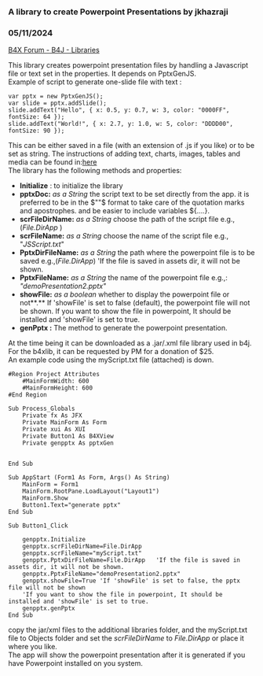 ### A library to create Powerpoint Presentations by jkhazraji
### 05/11/2024
[B4X Forum - B4J - Libraries](https://www.b4x.com/android/forum/threads/161060/)

This library creates powerpoint presentation files by handling a Javascript file or text set in the properties. It depends on PptxGenJS.  
Example of script to generate one-slide file with text :  

```B4X
var pptx = new PptxGenJS();  
var slide = pptx.addSlide();  
slide.addText("Hello", { x: 0.5, y: 0.7, w: 3, color: "0000FF", fontSize: 64 });  
slide.addText("World!", { x: 2.7, y: 1.0, w: 5, color: "DDDD00", fontSize: 90 });
```

  
  
This can be either saved in a file (with an extension of .js if you like) or to be set as string. The instructions of adding text, charts, images, tables and media can be found in:[here](http://gitbrent.github.io/PptxGenJS/docs/quick-start/)  
The library has the following methods and properties:  
  

- **Initialize** : to initialize the library
- **pptxDoc:**  *as a String* the script text to be set directly from the app. it is preferred to be in the $""$ format to take care of the quotation marks and apostrophes. and be easier to include variables ${….}.
- **scrFileDirName:**  *as a String* choose the path of the script file e.g., (*File.DirApp* )
- **scrFileName:** *as a String* choose the name of the script file e.g., "*JSScript.txt*"
- **PptxDirFileName:** *as a String* the path where the powerpoint file is to be saved e.g.,(*File.DirApp*) 'If the file is saved in assets dir, it will not be shown.
- **PptxFileName:** *as a String* the name of the powerpoint file e.g.,: *"demoPresentation2.pptx"*
- **showFile:** *as a boolean* whether to display the powerpoint file or not**.** If 'showFile' is set to false (default), the powerpoint file will not be shown. If you want to show the file in powerpoint, It should be installed and 'showFile' is set to true.
- **genPptx :**  The method to generate the powerpoint presentation.

  
At the time being it can be downloaded as a .jar/.xml file library used in b4j. For the b4xlib, it can be requested by PM for a donation of $25.  
An example code using the myScript.txt file (attached) is down.  

```B4X
#Region Project Attributes  
    #MainFormWidth: 600  
    #MainFormHeight: 600  
#End Region  
  
Sub Process_Globals  
    Private fx As JFX  
    Private MainForm As Form  
    Private xui As XUI  
    Private Button1 As B4XView  
    Private genpptx As pptxGen  
    
    
End Sub  
  
Sub AppStart (Form1 As Form, Args() As String)  
    MainForm = Form1  
    MainForm.RootPane.LoadLayout("Layout1")  
    MainForm.Show  
    Button1.Text="generate pptx"  
End Sub  
  
Sub Button1_Click  
  
    genpptx.Initialize  
    genpptx.scrFileDirName=File.DirApp  
    genpptx.scrFileName="myScript.txt"  
    genpptx.PptxDirFileName=File.DirApp   'If the file is saved in assets dir, it will not be shown.  
    genpptx.PptxFileName="demoPresentation2.pptx"  
    genpptx.showFile=True 'If 'showFile' is set to false, the pptx file will not be shown  
    'If you want to show the file in powerpoint, It should be installed and 'showFile' is set to true.  
    genpptx.genPptx  
End Sub
```

  
  
copy the jar/xml files to the additional libraries folder, and the myScript.txt file to Objects folder and set the *scrFileDirName* to *File.DirApp* or place it where you like.  
The app will show the powerpoint presentation after it is generated if you have Powerpoint installed on you system.